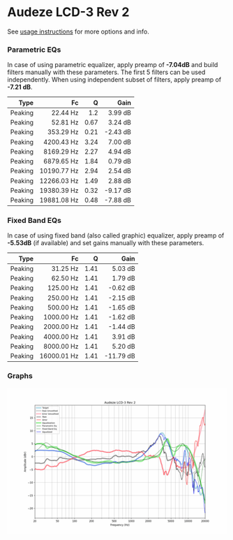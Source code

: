 # Audeze LCD-3 Rev 2
See [usage instructions](https://github.com/jaakkopasanen/AutoEq#usage) for more options and info.

### Parametric EQs
In case of using parametric equalizer, apply preamp of **-7.04dB** and build filters manually
with these parameters. The first 5 filters can be used independently.
When using independent subset of filters, apply preamp of **-7.21 dB**.

| Type    | Fc          |    Q | Gain     |
|--------:|------------:|-----:|---------:|
| Peaking | 22.44 Hz    | 1.2  | 3.99 dB  |
| Peaking | 52.81 Hz    | 0.67 | 3.24 dB  |
| Peaking | 353.29 Hz   | 0.21 | -2.43 dB |
| Peaking | 4200.43 Hz  | 3.24 | 7.00 dB  |
| Peaking | 8169.29 Hz  | 2.27 | 4.94 dB  |
| Peaking | 6879.65 Hz  | 1.84 | 0.79 dB  |
| Peaking | 10190.77 Hz | 2.94 | 2.54 dB  |
| Peaking | 12266.03 Hz | 1.49 | 2.88 dB  |
| Peaking | 19380.39 Hz | 0.32 | -9.17 dB |
| Peaking | 19881.08 Hz | 0.48 | -7.88 dB |

### Fixed Band EQs
In case of using fixed band (also called graphic) equalizer, apply preamp of **-5.53dB**
(if available) and set gains manually with these parameters.

| Type    | Fc          |    Q | Gain      |
|--------:|------------:|-----:|----------:|
| Peaking | 31.25 Hz    | 1.41 | 5.03 dB   |
| Peaking | 62.50 Hz    | 1.41 | 1.79 dB   |
| Peaking | 125.00 Hz   | 1.41 | -0.62 dB  |
| Peaking | 250.00 Hz   | 1.41 | -2.15 dB  |
| Peaking | 500.00 Hz   | 1.41 | -1.65 dB  |
| Peaking | 1000.00 Hz  | 1.41 | -1.62 dB  |
| Peaking | 2000.00 Hz  | 1.41 | -1.44 dB  |
| Peaking | 4000.00 Hz  | 1.41 | 3.91 dB   |
| Peaking | 8000.00 Hz  | 1.41 | 5.20 dB   |
| Peaking | 16000.01 Hz | 1.41 | -11.79 dB |

### Graphs
![](./Audeze%20LCD-3%20Rev%202.png)